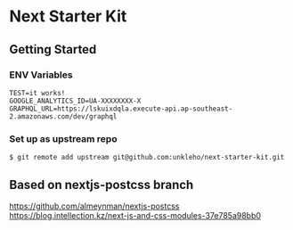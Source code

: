 # Next Starter Kit

## Getting Started

### ENV Variables
```
TEST=it works!
GOOGLE_ANALYTICS_ID=UA-XXXXXXXX-X
GRAPHQL_URL=https://lskuixdqla.execute-api.ap-southeast-2.amazonaws.com/dev/graphql
```

### Set up as upstream repo
```
$ git remote add upstream git@github.com:unkleho/next-starter-kit.git
```

## Based on nextjs-postcss branch
https://github.com/almeynman/nextjs-postcss
https://blog.intellection.kz/next-js-and-css-modules-37e785a98bb0
